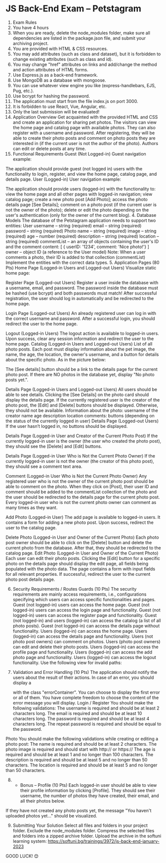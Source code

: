 # JS Back-End Exam – Petstagram
1. Exam Rules
1. You have 4 hours 
2. When you are ready, delete the node_modules folder, make sure all dependencies are listed in the package.json file, and submit your archiving project.
3. You are provided with HTML & CSS resources.
4. You may add attributes (such as class and dataset), but it is forbidden to change existing attributes (such as class and id).
5. You may change "href" attributes on links and add/change the method and action attributes of HTML forms.
6. Use Express.js as a back-end framework.
7. Use MongoDB as a database with mongoose.
8. You can use whatever view engine you like (express-handlebars, EJS, Pug, etc.).
9. Use bcrypt for hashing the password.
10. The application must start from the file index.js on port 3000.
11. It is forbidden to use React, Vue, Angular, etc.
12. Only the last submission will be evaluated!
2. Application Overview
Get acquainted with the provided HTML and CSS and create an application for sharing pet photos. 
The visitors can view the home page and catalog page with available photos. They can also register with a username and password. After registering, they will be able to create their photo posts and comment on photo posts they are interested in (if the current user is not the author of the photo). Authors can edit or delete posts at any time.
3. Functional Requirements
Guest (Not Logged-in)
Guest navigation example:

The application should provide guest (not logged in) users with the functionality to login, register, and view the home page, cаtalog page, and details page.
User (Logged-in)
User navigation example:

The application should provide users (logged-in) with the functionality to:
view the home page and all other pages with logged-in navigation;
view catalog page;
create а new photo post [Add Photo];
access the photo details page [See Details];
comment on a photo post (if the current user is not the owner of the photo);
delete or edit the photo depending on the user's authentication (only for the owner of the current blog).
4. Database Models
The database of the Petstagram application needs to support two entities:
User
username – string (required)
email – string (required)
password – string (required)
 Photo
name – string (required)
image – string (required)
age – number (required)
description – string (required)
location – string (required)
commentList – an array of objects containing the user's ID and the comment content: [ { userID: '1234', comment: 'Nice photo!'} ]
owner – object ID (a reference to the User model)
Note:  When a user comments a photo, their ID is added to that collection (commentList)
Implement the entities with the correct data types.
5. Application Pages (80 Pts)
Home Page (Logged-in Users and Logged-out Users) 
Visualize static home page: 

Register Page (Logged-out Users)
Register a user inside the database with a username, email, and password. The password inside the database must be hashed (use bcrypt) and both passwords must match! After successful registration, the user should log in automatically and be redirected to the home page. 

Login Page (Logged-out Users)
An already registered user can log in with the correct username and password. After a successful login, you should redirect the user to the home page.

Logout (Logged-in Users)
The logout action is available to logged-in users. Upon success, clear any session information and redirect the user to the home page.
Catalog (Logged-in Users and Logged-out Users)
List of all photo posts. Each post must display information about the pet image, the name, the age, the location, the owner's username, and a button for details about the specific photo. As in the picture below:

The [See details] button should be a link to the details page for the current photo post.
If there are NO photos in the database yet, display "No photo posts yet.".



Details Page (Logged-in Users and Logged-out Users)
All users should be able to see details. Clicking the [See Details] on the photo card should display the details page. If the currently registered user is the creator of the photo post, the [Edit] and [Delete] buttons should be displayed. Otherwise, they should not be available. Information about the photo:
username of the creator
name
age
description
location
comments:
buttons (depending on the status of the currently logged in user)
Details Page (Logged-out Users)
If the user hasn’t logged in, no buttons should be displayed.

Details Page (Logged-in User and Creator of the Current Photo Post)
If the currently logged-in user is the owner (the user who created the photo post), they should see the [Delete] and [Edit] buttons.

Details Page (Logged-in User Who is Not the Current Photo Owner)
If the currently logged-in user is not the owner (the creator of this photo post), they should see a comment text area.

Comment (Logged-in User Who is Not the Current Photo Owner)
Any registered user who is not the owner of the current photo post should be able to comment on the photo. 
When they click on [Post], their user ID and comment should be added to the commentList collection of the photo and the user should be redirected to the details page for the current photo post.
Every logged-in user who is not the current photo owner can comment as many times as they want.

Add Photo (Logged-in User)
The add page is available to logged-in users. It contains a form for adding a new photo post. Upon success, redirect the user to the catalog page.

Delete Photo (Logged-in User and Owner of the Current Photo) 
Each photo post owner should be able to click on the [Delete] button and delete the current photo from the database. After that, they should be redirected to the catalog page.
Edit Photo (Logged-in User and Owner of the Current Photo) 
Each user can edit their photo posts. Clicking the [Edit] button for a specific photo on the details page should display the edit page, all fields being populated with the photo data. The page contains a form with input fields for all relevant properties. If successful, redirect the user to the current photo post details page.

6. Security Requirements / Routes Guards (10 Pts)
The security requirements are mainly access requirements, i.e., configurations specifying which users can access specific functionalities and pages.
Guest (not logged-in) users can access the home page.
Guest (not logged-in) users can access the login page and functionality.
Guest (not logged-in) users can access the register page and functionality.
Guest (not logged-in) and users (logged-in) can access the catalog (a list of all photo posts).
Guest (not logged-in) can access the details page without functionality.
Users (logged-in) can access the home page.
Users (logged-in) can access the details page and functionality.
Users (not photo post owners) can comment on photos.
Users (photo post owners) can edit and delete their photo posts.
Users (logged-in) can access the profile page and functionality.
Users (logged-in) can access the add photo page and functionality.
Users (logged-in) can access the logout functionality.
Use the following view for invalid paths:

7. Validation and Error Handling (10 Pts)
The application should notify the users about the result of their actions.
In case of an error, you should display a <div> with the class "errorContainer".
You can choose to display the first error or all of them. You have complete freedom to choose the content of the error message you will display.
Login / Register
You should make the following validations:
The username is required and should be at least 2 characters long.
The email is required and should be at least 10 characters long.
The password is required and should be at least 4 characters long.
The repeat password is required and should be equal to the password.
 

Photo
You should make the following validations while creating or editing a photo post:
The name is required and should be at least 2 characters.
The photo image is required and should start with http:// or https://
The age is required and should be at least 1 and no longer than 100 characters.
The description is required and should be at least 5 and no longer than 50 characters.
The location is required and should be at least 5 and no longer than 50 characters.


8. * Bonus – Profile (10 Pts)
Each logged-in user should be able to view their profile information by clicking [Profile]. They should see their username,  the number of photos they have created, their email, and all their photos below.

If they have not created any photo posts yet, the message "You haven't uploaded photos yet…" should be visualized. 

9. Submitting Your Solution
Select all files and folders in your project folder. Exclude the node_modules folder. Compress the selected files and folders into a zipped archive folder. Upload the archive in the softuni learning system: https://softuni.bg/trainings/3972/js-back-end-january-2023 


GOOD LUCK! 😊
